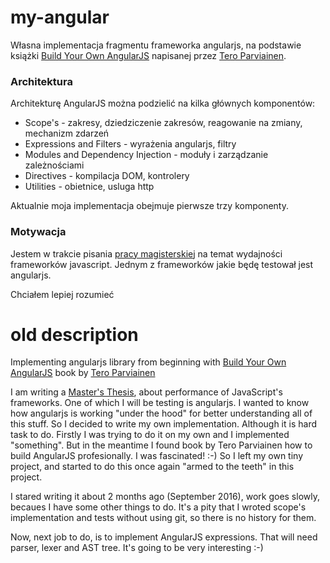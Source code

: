 my-angular
=============

Własna implementacja fragmentu frameworka angularjs, na podstawie książki [Build Your Own AngularJS](https://teropa.info/build-your-own-angular/build_your_own_angularjs_sample.pdf) napisanej przez [Tero Parviainen](https://github.com/teropa). <br>

### Architektura
Architekturę AngularJS można podzielić na kilka głównych komponentów:
- Scope's - zakresy, dziedziczenie zakresów, reagowanie na zmiany, mechanizm zdarzeń
- Expressions and Filters - wyrażenia angularjs, filtry
- Modules and Dependency Injection - moduły i zarządzanie zależnościami
- Directives - kompilacja DOM, kontrolery
- Utilities - obietnice, usluga http

Aktualnie moja implementacja obejmuje pierwsze trzy komponenty.

### Motywacja
Jestem w trakcie pisania [pracy magisterskiej](https://github.com/krzysiekdz/mgr-main) na temat wydajności frameworków javascript. Jednym z frameworków jakie będę testował jest angularjs. 

Chciałem lepiej rozumieć 



old description
=========


Implementing angularjs library from beginning with [Build Your Own AngularJS](https://teropa.info/build-your-own-angular/build_your_own_angularjs_sample.pdf) book by [Tero Parviainen](https://github.com/teropa)

I am writing a [Master's Thesis](https://github.com/krzysiekdz/mgr-main), about performance of JavaScript's frameworks. One of which I will be testing is angularjs. I wanted to know how angularjs is working "under the hood" for better understanding all of this stuff. So I decided to write my own implementation. Although it is hard task to do. Firstly I was trying to do it on my own and I implemented "something". But in the meantime I found book by Tero Parviainen how to build AngularJS profesionally. I was fascinated! :-) So I left my own tiny project, and started to do this once again "armed to the teeth" in this project.

I stared writing it about 2 months ago (September 2016), work goes slowly, becaues I have some other things to do. It's a pity that I wroted scope's implementation and tests without using git, so there is no history for them. 

Now, next job to do, is to implement AngularJS expressions. That will need parser, lexer and AST tree. It's going to be very interesting :-)


